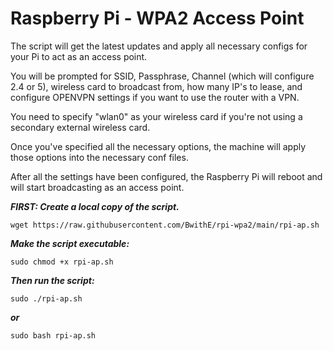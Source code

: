 # Raspberry Pi - WPA2 Access Point
The script will get the latest updates and apply all necessary configs for your Pi to act as an access point.

You will be prompted for SSID, Passphrase, Channel (which will configure 2.4 or 5), wireless card to broadcast from, how many IP's to lease, and configure OPENVPN settings if you want to use the router with a VPN.

You need to specify "wlan0" as your wireless card if you're not using a secondary external wireless card.

Once you've specified all the necessary options, the machine will apply those options into the necessary conf files.

After all the settings have been configured, the Raspberry Pi will reboot and will start broadcasting as an access point.


**_FIRST: Create a local copy of the script._**


```wget https://raw.githubusercontent.com/BwithE/rpi-wpa2/main/rpi-ap.sh```

**_Make the script executable:_**

```sudo chmod +x rpi-ap.sh```

**_Then run the script:_**

```sudo ./rpi-ap.sh``` 

**_or_**

```sudo bash rpi-ap.sh```



